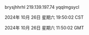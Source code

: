 brysjhhrhl 219.139.197.74 yqqlmgsycl

2024年 10月 26日 星期六 19:50:02 CST

2024年 10月 26日 星期六 11:50:02 GMT
